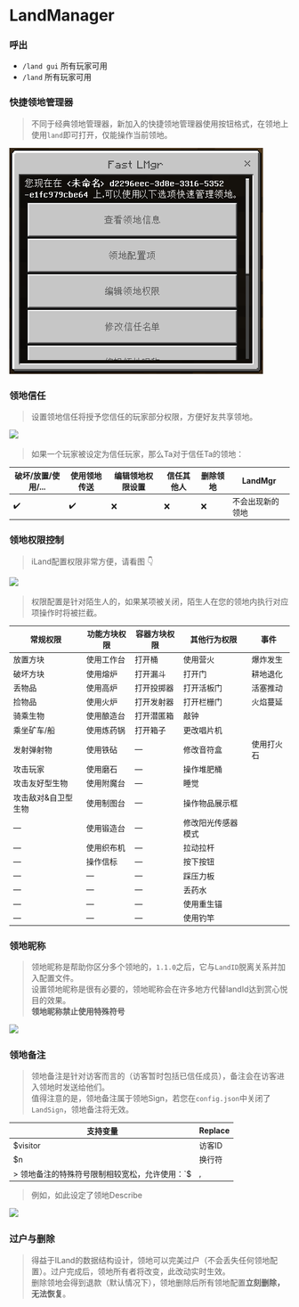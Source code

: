 # LandManager

### 呼出
 - `/land gui` 所有玩家可用
 - `/land` 所有玩家可用

### 快捷领地管理器
> 不同于经典领地管理器，新加入的快捷领地管理器使用按钮格式，在领地上使用`land`即可打开，仅能操作当前领地。

![](../img/lmgr/1.png)

### 领地信任

> 设置领地信任将授予您信任的玩家部分权限，方便好友共享领地。<br>

![](https://i.loli.net/2021/05/02/43Nkc1pb9LtB6Uz.png)

> 如果一个玩家被设定为信任玩家，那么Ta对于信任Ta的领地：

破坏/放置/使用/... | 使用领地传送 | 编辑领地权限设置 | 信任其他人 | 删除领地 | LandMgr
-|-|-|-|-|-
✔️ | ✔️ | ❌ | ❌ | ❌ | 不会出现新的领地

### 领地权限控制
> iLand配置权限非常方便，请看图 👇 

![](https://i.loli.net/2021/05/02/auwX7npHTM1CDIj.png)

> 权限配置是针对陌生人的，如果某项被关闭，陌生人在您的领地内执行对应项操作时将被拦截。

常规权限 | 功能方块权限 | 容器方块权限 | 其他行为权限 | 事件
-|-|-|-|-
放置方块 | 使用工作台 | 打开桶 | 使用营火 | 爆炸发生
破坏方块 | 使用熔炉 | 打开漏斗 | 打开门 | 耕地退化
丢物品 | 使用高炉 | 打开投掷器 | 打开活板门 | 活塞推动
捡物品 | 使用火炉 | 打开发射器 | 打开栏栅门 | 火焰蔓延
骑乘生物 | 使用酿造台 | 打开潜匿箱 | 敲钟
乘坐矿车/船 | 使用炼药锅 | 打开箱子 | 更改唱片机
发射弹射物 | 使用铁砧 | — | 修改音符盒 | 使用打火石
攻击玩家 | 使用磨石 | — | 操作堆肥桶
攻击友好型生物 | 使用附魔台 | — | 睡觉
攻击敌对&自卫型生物 | 使用制图台 | — | 操作物品展示框
— | 使用锻造台 | — | 修改阳光传感器模式
— | 使用织布机 | — | 拉动拉杆
— | 操作信标 | — | 按下按钮
— | — | — | 踩压力板
— | — | — | 丢药水
— | — | — | 使用重生锚
— | — | — | 使用钓竿

### 领地昵称
> 领地昵称是帮助你区分多个领地的，`1.1.0`之后，它与`LandID`脱离关系并加入配置文件。<br>
> 设置领地昵称是很有必要的，领地昵称会在许多地方代替landId达到赏心悦目的效果。<br>
> **领地昵称禁止使用特殊符号**

![](https://i.loli.net/2021/05/02/V73xWX6gvmqRlOZ.png)

### 领地备注
> 领地备注是针对访客而言的（访客暂时包括已信任成员），备注会在访客进入领地时发送给他们。<br>
> 值得注意的是，领地备注属于领地Sign，若您在`config.json`中关闭了`LandSign`，领地备注将无效。<br>

支持变量 | Replace
-|-
$visitor | 访客ID
$n | 换行符
> 领地备注的特殊符号限制相较宽松，允许使用：`$|,|.|!` <br>
> 例如，如此设定了领地Describe

![](https://i.loli.net/2021/05/02/qXZnazS17OmfGWw.png)

### 过户与删除
> 得益于ILand的数据结构设计，领地可以完美过户（不会丢失任何领地配置）。过户完成后，领地所有者将改变，此改动实时生效。<br>
> 删除领地会得到退款（默认情况下），领地删除后所有领地配置**立刻删除，无法恢复**。